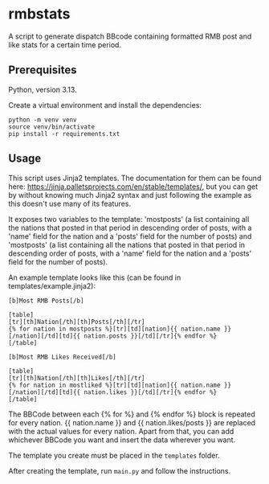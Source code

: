 # rmbstats

A script to generate dispatch BBcode containing formatted RMB post and like stats for a certain time period.

## Prerequisites

Python, version 3.13.

Create a virtual environment and install the dependencies:
```
python -m venv venv
source venv/bin/activate
pip install -r requirements.txt
```

## Usage

This script uses Jinja2 templates. The documentation for them can be found here: https://jinja.palletsprojects.com/en/stable/templates/, but you can get by without knowing much Jinja2 syntax and just following the example as this doesn't use many of its features.

It exposes two variables to the template: 'mostposts' (a list containing all the nations that posted in that period in descending order of posts, with a 'name' field for the nation and a 'posts' field for the number of posts) and 'mostposts' (a list containing all the nations that posted in that period in descending order of posts, with a 'name' field for the nation and a 'posts' field for the number of posts).

An example template looks like this (can be found in templates/example.jinja2):
```
[b]Most RMB Posts[/b]

[table]
[tr][th]Nation[/th][th]Posts[/th][/tr]
{% for nation in mostposts %}[tr][td][nation]{{ nation.name }}[/nation][/td][td]{{ nation.posts }}[/td][/tr]{% endfor %}
[/table]

[b]Most RMB Likes Received[/b]

[table]
[tr][th]Nation[/th][th]Likes[/th][/tr]
{% for nation in mostliked %}[tr][td][nation]{{ nation.name }}[/nation][/td][td]{{ nation.likes }}[/td][/tr]{% endfor %}
[/table]
```

The BBCode between each {% for %} and {% endfor %} block is repeated for every nation. {{ nation.name }} and {{ nation.likes/posts }} are replaced with the actual values for every nation. Apart from that, you can add whichever BBCode you want and insert the data wherever you want.

The template you create must be placed in the `templates` folder.

After creating the template, run `main.py` and follow the instructions.